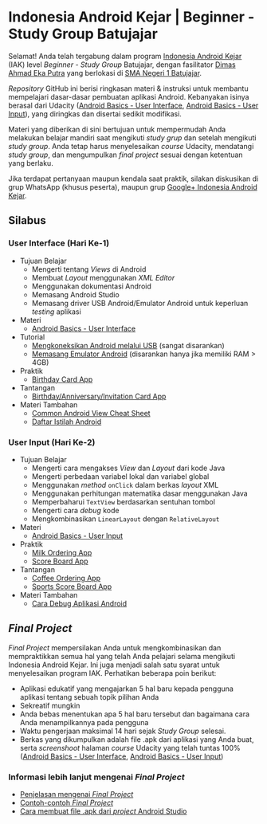 # Indonesia Android Kejar | Beginner - Study Group Batujajar

Selamat! Anda telah tergabung dalam program [Indonesia Android Kejar](http://indonesiaandroidkejar.id) (IAK) level _Beginner_ - _Study Group_ Batujajar, dengan fasilitator [Dimas Ahmad Eka Putra](https://www.facebook.com/dimassony) yang berlokasi di [SMA Negeri 1 Batujajar](http://www.sman1batujajar.sch.id).

_Repository_ GitHub ini berisi ringkasan materi & instruksi untuk membantu mempelajari dasar-dasar pembuatan aplikasi Android. Kebanyakan isinya berasal dari Udacity ([Android Basics - User Interface](https://classroom.udacity.com/courses/ud834/), [Android Basics - User Input](https://classroom.udacity.com/courses/ud836/)), yang diringkas dan disertai sedikit modifikasi.

Materi yang diberikan di sini bertujuan untuk mempermudah Anda melakukan belajar mandiri saat mengikuti _study grup_ dan setelah mengikuti _study group_. Anda tetap harus menyelesaikan _course_ Udacity, mendatangi _study group_, dan mengumpulkan _final project_ sesuai dengan ketentuan yang berlaku.

Jika terdapat pertanyaan maupun kendala saat praktik, silakan diskusikan di grup WhatsApp (khusus peserta), maupun grup [Google+ Indonesia Android Kejar]().

## Silabus

### User Interface (Hari Ke-1)
- Tujuan Belajar
  - Mengerti tentang _Views_ di Android
  - Membuat _Layout_ menggunakan _XML Editor_
  - Menggunakan dokumentasi Android
  - Memasang Android Studio
  - Memasang driver USB Android/Emulator Android untuk keperluan _testing_ aplikasi
- Materi
  - [Android Basics - User Interface](https://classroom.udacity.com/courses/ud834/)
- Tutorial
  - [Mengkoneksikan Android melalui USB]() (sangat disarankan)
  - [Memasang Emulator Android]() (disarankan hanya jika memiliki RAM > 4GB)
- Praktik
  - [Birthday Card App]()
- Tantangan
  - [Birthday/Anniversary/Invitation Card App]()
- Materi Tambahan
  - [Common Android View Cheat Sheet](https://drive.google.com/file/d/0B5XIkMkayHgRMVljUVIyZzNmQUU/view)
  - [Daftar Istilah Android](https://developers.google.com/android/for-all/vocab-words/?hl=en)

### User Input (Hari Ke-2)
- Tujuan Belajar
  - Mengerti cara mengakses _View_ dan _Layout_ dari kode Java
  - Mengerti perbedaan variabel lokal dan variabel global
  - Menggunakan _method_ `onClick` dalam berkas _layout_ XML
  - Menggunakan perhitungan matematika dasar menggunakan Java
  - Memperbaharui `TextView` berdasarkan sentuhan tombol
  - Mengerti cara _debug_ kode
  - Mengkombinasikan `LinearLayout` dengan `RelativeLayout`
- Materi
  - [Android Basics - User Input](https://classroom.udacity.com/courses/ud836/)
- Praktik
  - [Milk Ordering App]()
  - [Score Board App]()
- Tantangan
  - [Coffee Ordering App]()
  - [Sports Score Board App]()
- Materi Tambahan
  - [Cara Debug Aplikasi Android](https://developer.android.com/studio/debug/index.html)

## _Final Project_
_Final Project_ mempersilakan Anda untuk mengkombinasikan dan mempraktikkan semua hal yang telah Anda pelajari selama mengikuti Indonesia Android Kejar. Ini juga menjadi salah satu syarat untuk menyelesaikan program IAK. Perhatikan beberapa poin berikut:

- Aplikasi edukatif yang mengajarkan 5 hal baru kepada pengguna aplikasi tentang sebuah topik pilihan Anda
- Sekreatif mungkin
- Anda bebas menentukan apa 5 hal baru tersebut dan bagaimana cara Anda menampilkannya pada pengguna
- Waktu pengerjaan maksimal 14 hari sejak _Study Group_ selesai.
- Berkas yang dikumpulkan adalah file .apk dari aplikasi yang Anda buat, serta _screenshoot_ halaman _course_ Udacity yang telah tuntas 100% ([Android Basics - User Interface](https://classroom.udacity.com/courses/ud834/), [Android Basics - User Input](https://classroom.udacity.com/courses/ud836/))

### Informasi lebih lanjut mengenai _Final Project_
- [Penjelasan mengenai _Final Project_](https://docs.google.com/presentation/d/1SfeE0BGbJecD5ZE9Zo6HwhXZsgCpv5NDXCfMUCQl4Is/edit)
- [Contoh-contoh _Final Project_](https://discussions.udacity.com/t/share-your-final-5-things-app-for-android-for-beginners/24930/)
- [Cara membuat file .apk dari _project_ Android Studio]()